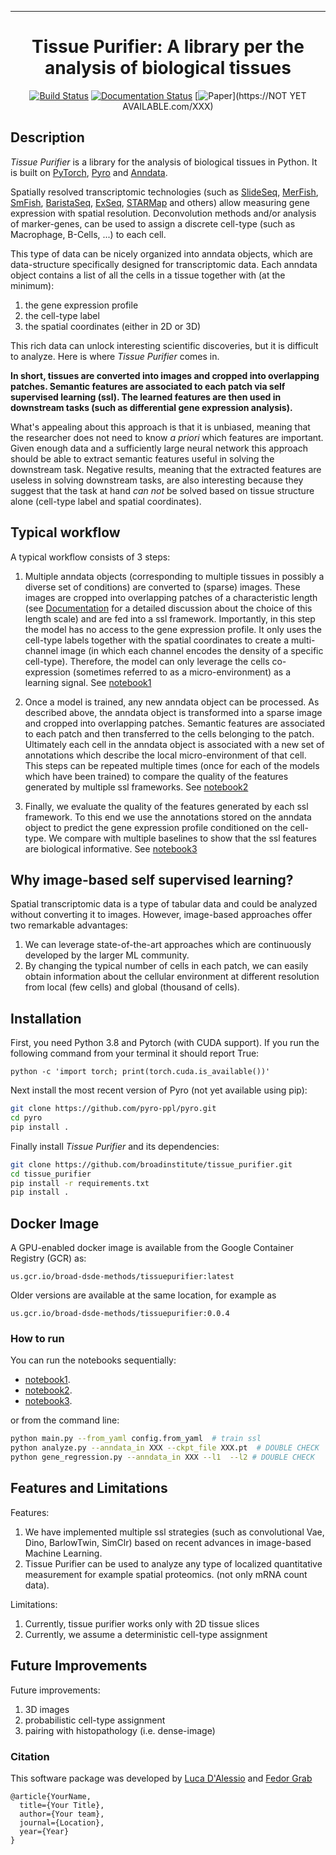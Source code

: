 ---
<div align="center">    
 
# Tissue Purifier: A library per the analysis of biological tissues   

[![Build Status](https://github.com/broadinstitute/millipede/workflows/CI/badge.svg)](https://github.com/broadinstitute/millipede/actions)
[![Documentation Status](https://readthedocs.org/projects/tissue_purifier/badge/?version=latest)](https://tissue-purifier.readthedocs.io/en/latest/?badge=latest)
[![Paper](http://img.shields.io/badge/paper-arxiv.1001.2234-B31B1B.svg)](https://NOT YET AVAILABLE.com/XXX)
</div>

## Description  
*Tissue Purifier* is a library for the analysis of biological tissues in Python.
It is built on [PyTorch](https://pytorch.org/), [Pyro](https://pyro.ai/) and 
[Anndata](https://anndata.readthedocs.io/en/latest/).

Spatially resolved transcriptomic technologies (such as 
[SlideSeq](https://pubmed.ncbi.nlm.nih.gov/30923225/),
[MerFish](https://www.sciencedirect.com/science/article/abs/pii/S0076687916001324), 
[SmFish](https://www.ncbi.nlm.nih.gov/pmc/articles/PMC6101419/),
[BaristaSeq](https://academic.oup.com/nar/article/46/4/e22/4668654), 
[ExSeq](https://pubmed.ncbi.nlm.nih.gov/33509999/), 
[STARMap](https://pubmed.ncbi.nlm.nih.gov/29930089/)
and others) allow measuring gene expression with spatial resolution. 
Deconvolution methods and/or analysis of marker-genes, can be used to assign
a discrete cell-type (such as Macrophage, B-Cells, ...) to each cell. 

This type of data can be nicely organized into anndata objects, which are data-structure 
specifically designed for transcriptomic data. 
Each anndata object contains a list of all the cells in a tissue together with (at the minimum):
1. the gene expression profile 
2. the cell-type label
3. the spatial coordinates (either in 2D or 3D) 

This rich data can unlock interesting scientific discoveries, but it is difficult to analyze.
Here is where *Tissue Purifier* comes in.

**In short, tissues are converted into images and cropped into overlapping patches.
Semantic features are associated to each patch via self supervised learning (ssl). 
The learned features are then used in downstream tasks (such as differential gene expression analysis).**

What's appealing about this approach is that it is unbiased, meaning that the researcher does not need to know 
*a priori* which features are important. Given enough data and a sufficiently large neural network this approach
should be able to extract semantic features useful in solving the downstream task. Negative results, 
meaning that the extracted features are useless in solving downstream tasks, are also interesting because they suggest 
that the task at hand *can not* be solved based on tissue structure alone (cell-type label and spatial coordinates).

## Typical workflow

A typical workflow consists of 3 steps:

1. Multiple anndata objects (corresponding to multiple tissues in possibly a diverse set of conditions) 
   are converted to (sparse) images. These images are cropped into overlapping patches of a characteristic length 
   (see [Documentation](https://tissue_purifier.readthedocs.io/en/latest) for a detailed discussion about the choice of 
   this length scale) and are fed into a ssl framework. 
   Importantly, in this step the model has no access to the gene expression profile. 
   It only uses the cell-type labels together with the spatial coordinates to create a multi-channel image 
   (in which each channel encodes the density of a specific cell-type). Therefore, the model can only leverage the 
   cells co-expression (sometimes referred to as a micro-environment) as a learning signal.
   See [notebook1](https://github.com/broadinstitute/tissue_purifier/blob/main/notebooks/notebook1.ipynb)  

2. Once a model is trained, any new anndata object can be processed. 
   As described above, the anndata object is transformed into a sparse image and cropped into 
   overlapping patches. Semantic features are associated to each patch and then transferred 
   to the cells belonging to the patch. Ultimately each cell in the anndata object is associated with a new set of 
   annotations which describe the local micro-environment of that cell. 
   This steps can be repeated multiple times (once for each of the models which have been trained) to compare 
   the quality of the features generated by multiple ssl frameworks.
   See [notebook2](https://github.com/broadinstitute/tissue_purifier/blob/main/notebooks/notebook2.ipynb)

3. Finally, we evaluate the quality of the features generated by each ssl framework. 
   To this end we use the annotations stored on the anndata object to predict the gene expression profile 
   conditioned on the cell-type. We compare with multiple baselines to show that the ssl features are biological
   informative. 
   See [notebook3](https://github.com/broadinstitute/tissue_purifier/blob/main/notebooks/notebook3.ipynb)  
   
## Why image-based self supervised learning?
Spatial transcriptomic data is a type of tabular data and could be analyzed without converting it to images. 
However, image-based approaches offer two remarkable advantages:
1. We can leverage state-of-the-art approaches which are continuously developed by the larger ML community. 
2. By changing the typical number of cells in each patch, we can easily obtain information about the cellular 
   environment at different resolution from local (few cells) and global (thousand of cells). 
   

## Installation
First, you need Python 3.8 and Pytorch (with CUDA support).
If you run the following command from your terminal it should report True:
```
python -c 'import torch; print(torch.cuda.is_available())'
```

Next install the most recent version of Pyro (not yet available using pip):
```bash
git clone https://github.com/pyro-ppl/pyro.git
cd pyro
pip install .
```

Finally install *Tissue Purifier* and its dependencies:
```bash
git clone https://github.com/broadinstitute/tissue_purifier.git
cd tissue_purifier
pip install -r requirements.txt
pip install .   
```

## Docker Image
A GPU-enabled docker image is available from the Google Container Registry (GCR) as:

``us.gcr.io/broad-dsde-methods/tissuepurifier:latest``

Older versions are available at the same location, for example as

``us.gcr.io/broad-dsde-methods/tissuepurifier:0.0.4``


### How to run
You can run the notebooks sequentially:
- [notebook1](https://github.com/broadinstitute/tissue_purifier/blob/main/notebooks/notebook1.ipynb).
- [notebook2](https://github.com/broadinstitute/tissue_purifier/blob/main/notebooks/notebook2.ipynb>).
- [notebook3](https://github.com/broadinstitute/tissue_purifier/blob/main/notebooks/notebook3.ipynb>).

or from the command line:
```bash
python main.py --from_yaml config.from_yaml  # train ssl
python analyze.py --anndata_in XXX --ckpt_file XXX.pt  # DOUBLE CHECK
python gene_regression.py --anndata_in XXX --l1  --l2 # DOUBLE CHECK
```

## Features and Limitations 
Features:
1. We have implemented multiple ssl strategies (such as convolutional Vae, Dino, BarlowTwin, SimClr) 
   based on recent advances in image-based Machine Learning. 
2. Tissue Purifier can be used to analyze any type of localized quantitative measurement for example spatial proteomics. (not only mRNA count data).

Limitations:
1. Currently, tissue purifier works only with 2D tissue slices
2. Currently, we assume a deterministic cell-type assignment

## Future Improvements
Future improvements:
1. 3D images
2. probabilistic cell-type assignment
3. pairing with histopathology (i.e. dense-image) 

### Citation   
This software package was developed by [Luca D'Alessio](dalessioluca@gmail.com) and 
[Fedor Grab](grab.f@northeastern.edu ) 

```
@article{YourName,
  title={Your Title},
  author={Your team},
  journal={Location},
  year={Year}
}
```   
